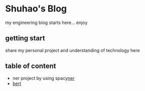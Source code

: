# Shuhao's Blog
my engineering blog starts here... enjoy

## getting start
share my personal project and understanding of technology here

## table of content
- ner project by using spacy[ner](www.google.com)
- [bert](www.google.com)




